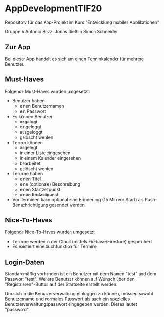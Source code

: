 # AppDevelopmentTIF20
Repository für das App-Projekt im Kurs "Entwicklung mobiler Applikationen"

Gruppe A
Antonio Brizzi
Jonas Dießlin
Simon Schneider

## Zur App

Bei dieser App handelt es sich um einen Terminkalender für mehrere Benutzer.

## Must-Haves

Folgende Must-Haves wurden umgesetzt:
- Benutzer haben
    - einen Benutzernamen
    - ein Passwort
- Es können Benutzer
    - angelegt
    - eingeloggt
    - ausgeloggt
    - gelöscht
    werden
- Termin können
    - angelegt
    - in einer Liste eingesehen
    - in einem Kalender eingesehen
    - bearbeitet
    - gelöscht
    werden
- Termine haben
    - einen Titel
    - eine (optionale) Beschreibung
    - einen Startzeitpunkt
    - einen Endzeitpunkt
- Vor Terminen kann optional eine Erinnerung (15 Min vor Start) als Push-Benachrichtigung gesendet werden

## Nice-To-Haves

Folgende Nice-To-Haves wurden umgesetzt:
- Termine werden in der Cloud (mittels Firebase/Firestore) gespeichert
- Es existiert eine Suchfunktion für Termine

## Login-Daten

Standardmäßig vorhanden ist ein Benutzer mit dem Namen "test" und dem Passwort "test".
Weitere Benutzer können auf Wunsch über den "Registrieren"-Button auf der Startseite erstellt werden.

Um sich in die Benutzerverwaltung einloggen zu können, müssen sowohl Benutzername und normales Passwort als auch ein spezielles Benutzerverwaltungspasswort eingegeben werden. Dieses lautet "password".